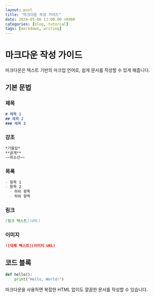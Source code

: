 ```yaml
---
layout: post
title: "마크다운 작성 가이드"
date: 2024-05-06 11:00:00 +0900
categories: [blog, tutorial]
tags: [markdown, writing]
---
```


# 마크다운 작성 가이드

마크다운은 텍스트 기반의 마크업 언어로, 쉽게 문서를 작성할 수 있게 해줍니다.

## 기본 문법

### 제목
```markdown
# 제목 1
## 제목 2
### 제목 3
```

### 강조
```markdown
*기울임*
**굵게**
~~취소선~~
```

### 목록
```markdown
- 항목 1
- 항목 2
  - 하위 항목
  - 하위 항목
```

### 링크
```markdown
[링크 텍스트](URL)
```

### 이미지
```markdown
![대체 텍스트](이미지 URL)
```

## 코드 블록
```python
def hello():
    print("Hello, World!")
```

마크다운을 사용하면 복잡한 HTML 없이도 깔끔한 문서를 작성할 수 있습니다. 
